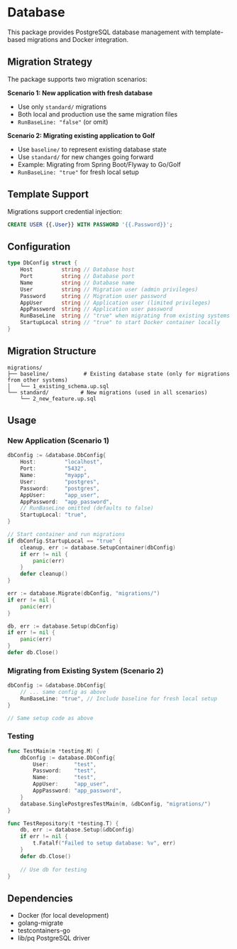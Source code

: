 # Database

This package provides PostgreSQL database management with template-based migrations and Docker integration.

## Migration Strategy

The package supports two migration scenarios:

**Scenario 1: New application with fresh database**
- Use only `standard/` migrations
- Both local and production use the same migration files
- `RunBaseLine: "false"` (or omit)

**Scenario 2: Migrating existing application to Golf**
- Use `baseline/` to represent existing database state
- Use `standard/` for new changes going forward
- Example: Migrating from Spring Boot/Flyway to Go/Golf
- `RunBaseLine: "true"` for fresh local setup

## Template Support

Migrations support credential injection:
```sql
CREATE USER {{.User}} WITH PASSWORD '{{.Password}}';
```

## Configuration

```go
type DbConfig struct {
    Host         string // Database host
    Port         string // Database port  
    Name         string // Database name
    User         string // Migration user (admin privileges)
    Password     string // Migration user password
    AppUser      string // Application user (limited privileges)
    AppPassword  string // Application user password
    RunBaseLine  string // "true" when migrating from existing systems
    StartupLocal string // "true" to start Docker container locally
}
```

## Migration Structure

```
migrations/
├── baseline/           # Existing database state (only for migrations from other systems)
│   └── 1_existing_schema.up.sql
└── standard/          # New migrations (used in all scenarios)
    └── 2_new_feature.up.sql
```

## Usage

### New Application (Scenario 1)
```go
dbConfig := &database.DbConfig{
    Host:         "localhost",
    Port:         "5432", 
    Name:         "myapp",
    User:         "postgres",
    Password:     "postgres",
    AppUser:      "app_user", 
    AppPassword:  "app_password",
    // RunBaseLine omitted (defaults to false)
    StartupLocal: "true",
}

// Start container and run migrations
if dbConfig.StartupLocal == "true" {
    cleanup, err := database.SetupContainer(dbConfig)
    if err != nil {
        panic(err)
    }
    defer cleanup()
}

err := database.Migrate(dbConfig, "migrations/")
if err != nil {
    panic(err)
}

db, err := database.Setup(dbConfig)
if err != nil {
    panic(err)
}
defer db.Close()
```

### Migrating from Existing System (Scenario 2)
```go
dbConfig := &database.DbConfig{
    // ... same config as above
    RunBaseLine: "true", // Include baseline for fresh local setup
}

// Same setup code as above
```

### Testing
```go
func TestMain(m *testing.M) {
    dbConfig := database.DbConfig{
        User:        "test",
        Password:    "test",
        Name:        "test", 
        AppUser:     "app_user",
        AppPassword: "app_password",
    }
    database.SinglePostgresTestMain(m, &dbConfig, "migrations/")
}

func TestRepository(t *testing.T) {
    db, err := database.Setup(&dbConfig)
    if err != nil {
        t.Fatalf("Failed to setup database: %v", err)
    }
    defer db.Close()
    
    // Use db for testing
}
```

## Dependencies
- Docker (for local development)
- golang-migrate
- testcontainers-go
- lib/pq PostgreSQL driver
